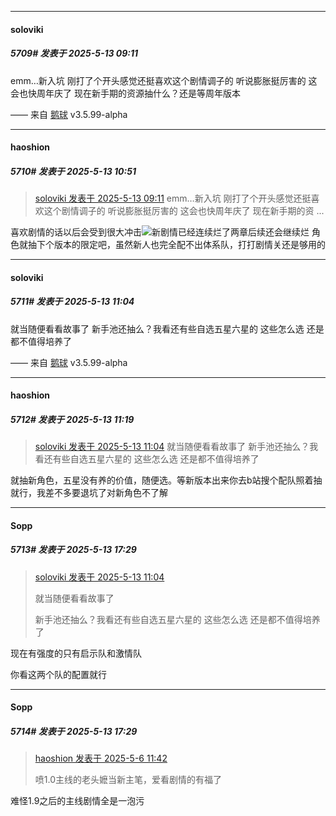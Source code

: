 ﻿
*****

####  soloviki  
##### 5709#       发表于 2025-5-13 09:11

emm…新入坑 刚打了个开头感觉还挺喜欢这个剧情调子的
听说膨胀挺厉害的 这会也快周年庆了 现在新手期的资源抽什么？还是等周年版本

—— 来自 [鹅球](https://www.pgyer.com/xfPejhuq) v3.5.99-alpha


*****

####  haoshion  
##### 5710#       发表于 2025-5-13 10:51

<blockquote><a href="httphttps://stage1st.com/2b/forum.php?mod=redirect&amp;goto=findpost&amp;pid=67808311&amp;ptid=2137242" target="_blank">soloviki 发表于 2025-5-13 09:11</a>
emm…新入坑 刚打了个开头感觉还挺喜欢这个剧情调子的
听说膨胀挺厉害的 这会也快周年庆了 现在新手期的资 ...</blockquote>
喜欢剧情的话以后会受到很大冲击<img src="https://static.stage1st.com/image/smiley/face2017/067.png" referrerpolicy="no-referrer">新剧情已经连续烂了两章后续还会继续烂
角色就抽下个版本的限定吧，虽然新人也完全配不出体系队，打打剧情关还是够用的


*****

####  soloviki  
##### 5711#       发表于 2025-5-13 11:04

就当随便看看故事了
新手池还抽么？我看还有些自选五星六星的 这些怎么选 还是都不值得培养了

—— 来自 [鹅球](https://www.pgyer.com/xfPejhuq) v3.5.99-alpha


*****

####  haoshion  
##### 5712#       发表于 2025-5-13 11:19

<blockquote><a href="httphttps://stage1st.com/2b/forum.php?mod=redirect&amp;goto=findpost&amp;pid=67808768&amp;ptid=2137242" target="_blank">soloviki 发表于 2025-5-13 11:04</a>
就当随便看看故事了
新手池还抽么？我看还有些自选五星六星的 这些怎么选 还是都不值得培养了</blockquote>
就抽新角色，五星没有养的价值，随便选。等新版本出来你去b站搜个配队照着抽就行，我差不多要退坑了对新角色不了解


*****

####  Sopp  
##### 5713#       发表于 2025-5-13 17:29

<blockquote><a href="httphttps://stage1st.com/2b/forum.php?mod=redirect&amp;goto=findpost&amp;pid=67808768&amp;ptid=2137242" target="_blank">soloviki 发表于 2025-5-13 11:04</a>

就当随便看看故事了

新手池还抽么？我看还有些自选五星六星的 这些怎么选 还是都不值得培养了</blockquote>
现在有强度的只有启示队和激情队

你看这两个队的配置就行

*****

####  Sopp  
##### 5714#       发表于 2025-5-13 17:29

<blockquote><a href="httphttps://stage1st.com/2b/forum.php?mod=redirect&amp;goto=findpost&amp;pid=67784971&amp;ptid=2137242" target="_blank">haoshion 发表于 2025-5-6 11:42</a>

喷1.0主线的老头嬷当新主笔，爱看剧情的有福了</blockquote>
难怪1.9之后的主线剧情全是一泡污

